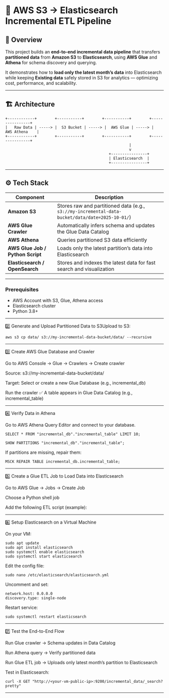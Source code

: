 # 🚀 AWS S3 → Elasticsearch Incremental ETL Pipeline

## 🧭 Overview
This project builds an **end-to-end incremental data pipeline** that transfers **partitioned data** from **Amazon S3** to **Elasticsearch**, using **AWS Glue** and **Athena** for schema discovery and querying.  

It demonstrates how to **load only the latest month’s data** into Elasticsearch while keeping **Existing data** safely stored in S3 for analytics — optimizing cost, performance, and scalability.

---

## 🏗️ Architecture

    +------------+        +-----------+        +-----------+        +----------------+
    |   Raw Data | -----> |  S3 Bucket | -----> |  AWS Glue | -----> |  AWS Athena    |
    +------------+        +-----------+        +-----------+        +----------------+
                                                           |
                                                           v
                                                  +----------------+
                                                  | Elasticsearch  |
                                                  +----------------+

---

## ⚙️ Tech Stack

| Component | Description |
|------------|-------------|
| **Amazon S3** | Stores raw and partitioned data (e.g., `s3://my-incremental-data-bucket/data/date=2025-10-01/`) |
| **AWS Glue Crawler** | Automatically infers schema and updates the Glue Data Catalog |
| **AWS Athena** | Queries partitioned S3 data efficiently |
| **AWS Glue Job / Python Script** | Loads only the latest partition’s data into Elasticsearch |
| **Elasticsearch / OpenSearch** | Stores and indexes the latest data for fast search and visualization |

-----------

### Prerequisites
- AWS Account with S3, Glue, Athena access
- Elasticsearch cluster
- Python 3.8+
------ 


2️⃣ Generate and Upload Partitioned Data to S3Upload to S3:

``` 
aws s3 cp data/ s3://my-incremental-data-bucket/data/ --recursive
```
---------------------------------------------------------

3️⃣ Create AWS Glue Database and Crawler

Go to AWS Console → Glue → Crawlers → Create crawler

Source: s3://my-incremental-data-bucket/data/

Target: Select or create a new Glue Database (e.g., incremental_db)

Run the crawler
✅ A table appears in Glue Data Catalog (e.g., incremental_table)

----------------------------------------------------------

4️⃣ Verify Data in Athena

Go to AWS Athena Query Editor and connect to your database.

```
SELECT * FROM "incremental_db"."incremental_table" LIMIT 10;
```
```
SHOW PARTITIONS "incremental_db"."incremental_table";
```

If partitions are missing, repair them:

```
MSCK REPAIR TABLE incremental_db.incremental_table;
```

----------------------------------------------------------

5️⃣ Create a Glue ETL Job to Load Data into Elasticsearch

Go to AWS Glue → Jobs → Create Job

Choose a Python shell job

Add the following ETL script (example):

----------------------------------------------------------

6️⃣ Setup Elasticsearch on a Virtual Machine

On your VM:
```
sudo apt update
sudo apt install elasticsearch
sudo systemctl enable elasticsearch
sudo systemctl start elasticsearch
```
Edit the config file:
```
sudo nano /etc/elasticsearch/elasticsearch.yml
```

Uncomment and set:
```
network.host: 0.0.0.0
discovery.type: single-node
```

Restart service:
```
sudo systemctl restart elasticsearch
```

----------------------------------------------------------


7️⃣ Test the End-to-End Flow

Run Glue crawler → Schema updates in Data Catalog

Run Athena query → Verify partitioned data

Run Glue ETL job → Uploads only latest month’s partition to Elasticsearch

Test in Elasticsearch:
```
curl -X GET "http://<your-vm-public-ip>:9200/incremental_data/_search?pretty"
```
----------------------------------------------------------
